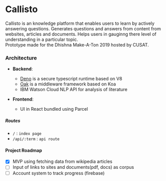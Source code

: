 # Callisto

Callisto is an knowledge platform that enables users to learn by actively answering questions.
Generates questions and answers from content from websites, articles and documents.
Helps users in gauginng there level of understanding in a particular topic.  
Prototype made for the Dhishna Make-A-Ton 2019 hosted by CUSAT.

### Architecture

- **Backend**:
    - [Deno](https://github.com/denoland/deno) is a secure typescript runtime based on V8
    - [Oak](https://github.com/oakserver/oak) is a middleware framework based on Koa 
    - IBM Watson Cloud NLP API for analysis of literature

- **Frontend**:
    - UI in React bundled using Parcel  

##### Routes

- `/` : `index page`
- `/api/:term` : `api route`

#### Project Roadmap

- [x] MVP using fetching data from wikipedia articles
- [ ] Input of links to sites and documents(pdf, docs) as corpus
- [ ] Account system to track progress (firebase)